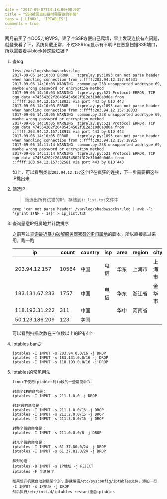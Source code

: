 ```yaml
---
date = "2017-09-07T14:18:00+08:00"
title = "SSR被恶意扫描时需要做的事情"
tags = ['LINUX', 'IPTABLES']
comments = true
---
```


 两月前买了个DO5刀的VPS，建了个SSR方便自己爬墙，早上发现连接有点问题，就登录看了下，系统负载正常，不过SSR log显示有不明IP在恶意扫描SSR端口，所以需要着手block掉这些垃圾IP

1. 查log

   ```shell
   less /var/log/shadowsocksr.log
   2017-09-06 14:10:03 ERROR    tcprelay.py:1093 can not parse header when handling connection from ::ffff:203.94.12.157:64531
   2017-09-06 14:10:03 WARNING  common.py:238 unsupported addrtype 69, maybe wrong password or encryption method
   2017-09-06 14:10:03 WARNING  tcprelay.py:521 Protocol ERROR, TCP ogn data 474554202f20485454502f312e310d0a0d0a from ::ffff:203.94.12.157:18833 via port 443 by UID 443
   2017-09-06 14:10:03 ERROR    tcprelay.py:1093 can not parse header when handling connection from ::ffff:203.94.12.157:18833
   2017-09-06 14:10:05 WARNING  common.py:238 unsupported addrtype 69, maybe wrong password or encryption method
   2017-09-06 14:10:05 WARNING  tcprelay.py:521 Protocol ERROR, TCP ogn data 474554202f20485454502f312e310d0a0d0a from ::ffff:203.94.12.157:18915 via port 443 by UID 443
   2017-09-06 14:10:05 ERROR    tcprelay.py:1093 can not parse header when handling connection from ::ffff:203.94.12.157:18915
   2017-09-06 14:11:14 WARNING  common.py:238 unsupported addrtype 69, maybe wrong password or encryption method
   2017-09-06 14:11:14 WARNING  tcprelay.py:521 Protocol ERROR, TCP ogn data 474554202f20485454502f312e310d0a0d0a from ::ffff:203.94.12.157:32581 via port 443 by UID 443
   ```

   如上，可以看到类似`203.94.12.157`这个IP在疯狂的连接，下一步需要把这些IP挑出来

2. 筛选IP

   > 筛选出所有试错的IP，存储到`ip_list.txt`文件中

   ```shell
   grep 'can not parse header' /var/log/shadowsocksr.log | awk -F: '{print $(NF - 1)}' > ip_list.txt
   ```

3. 查询恶意IP归属地并计数排序

   之前写过[查询最近暴力破解服务器密码的IP归属地](https://ferstar.org/post/root/cha-xun-zui-jin-bao-li-po-jie-fu-wu-qi-mi-ma-de-ipgui-shu-di)的脚本，所以直接拿过来用，跑一跑

   | ip             | count | country | isp  | area | region | city |
   | -------------- | ----- | ------- | ---- | ---- | ------ | ---- |
   | 203.94.12.157  | 10564 | 中国      | 电信   | 华东   | 上海市    | 上海市  |
   | 183.131.67.233 | 1757  | 中国      | 电信   | 华东   | 浙江省    | 金华市  |
   | 118.193.31.222 | 311   | 中国      |      | 华中   | 河南省    |      |
   | 50.123.186.209 | 123   | 美国      |      |      |        |      |

   可以看到扫描次数在三位数以上的IP有4个

4. iptables ban之

   ```shell
   iptables -I INPUT -s 203.94.0.0/16 -j DROP
   iptables -I INPUT -s 183.131.0.0/16 -j DROP
   iptables -I INPUT -s 118.193.0.0/16 -j DROP
   ```

5. iptables的常见用法

   ```shell
   linux下使用iptables封ip段的一些常见命令：

   封单个IP的命令是：
   iptables -I INPUT -s 211.1.0.0 -j DROP

   封IP段的命令是：
   iptables -I INPUT -s 211.1.0.0/16 -j DROP
   iptables -I INPUT -s 211.2.0.0/16 -j DROP
   iptables -I INPUT -s 211.3.0.0/16 -j DROP

   封整个段的命令是：
   iptables -I INPUT -s 211.0.0.0/8 -j DROP

   封几个段的命令是：
   iptables -I INPUT -s 61.37.80.0/24 -j DROP
   iptables -I INPUT -s 61.37.81.0/24 -j DROP

   解封的话：
   iptables -D INPUT -s IP地址 -j REJECT
   iptables -F 全清掉了

   如果想开机就自动封锁某个IP，那就编辑/etc/sysconfig/iptables文件，添加一行
   -I INPUT -s IP地址 -j DROP
   然后执行/etc/init.d/iptables restart重启iptables
   ```

   ​